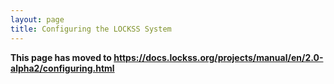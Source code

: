 ```yaml
---
layout: page
title: Configuring the LOCKSS System
---
```


**This page has moved to <https://docs.lockss.org/projects/manual/en/2.0-alpha2/configuring.html>**
